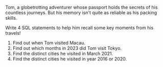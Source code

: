 Tom, a globetrotting adventurer whose passport holds the secrets of his countless journeys. But his memory isn't quite as reliable as his packing skills. 

Write 4 SQL statements to help him recall some key moments from his travels!

1. Find out when Tom visited Macau.
2. Find out which months in 2023 did Tom visit Tokyo.
3. Find the distinct cities he visited in March 2021.
4. Find the distinct cities he visited in year 2016 or 2020.
